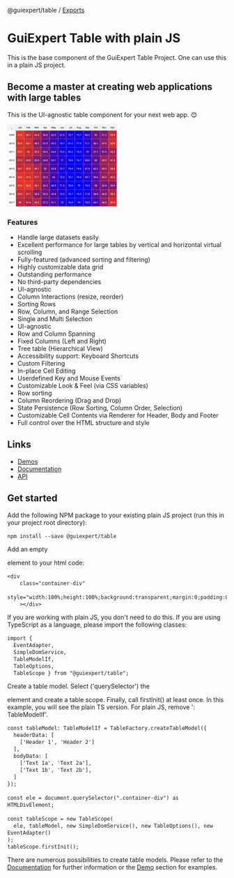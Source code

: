 @guiexpert/table / [Exports](modules.md)

# GuiExpert Table with plain JS

This is the base component of the GuiExpert Table Project. One can use this in a plain JS project.

## Become a master at creating web applications with large tables

This is the UI-agnostic table component for your next web app. 😊

<img src="https://raw.githubusercontent.com/guiexperttable/website-astro/main/src/assets/screens/heatmap.png" width="50%">

### Features
- Handle large datasets easily
- Excellent performance for large tables by vertical and horizontal virtual scrolling
- Fully-featured (advanced sorting and filtering)
- Highly customizable data grid
- Outstanding performance
- No third-party dependencies
- UI-agnostic
- Column Interactions (resize, reorder)
- Sorting Rows
- Row, Column, and Range Selection
- Single and Multi Selection
- UI-agnostic
- Row and Column Spanning
- Fixed Columns (Left and Right)
- Tree table (Hierarchical View)
- Accessibility support: Keyboard Shortcuts
- Custom Filtering
- In-place Cell Editing
- Userdefined Key and Mouse Events
- Customizable Look & Feel (via CSS variables)
- Row sorting
- Column Reordering (Drag and Drop)
- State Persistence (Row Sorting, Column Order, Selection)
- Customizable Cell Contents via Renderer for Header, Body and Footer
- Full control over the HTML structure and style

## Links

- [Demos](https://gui.expert/demos)
- [Documentation](https://gui.expert/doc)
- [API](https://gui.expert/api)

## Get started

Add the following NPM package to your existing plain JS project (run this in your project root directory):

```
npm install --save @guiexpert/table
```

Add an empty <div> element to your html code:

```
<div
    class="container-div"
    style="width:100%;height:100%;background:transparent;margin:0;padding:0;"
    ></div>
```

If you are working with plain JS, you don't need to do this. If you are using TypeScript as a language, please import the following classes:
```
import {
  EventAdapter,
  SimpleDomService,
  TableModelIf,
  TableOptions,
  TableScope } from "@guiexpert/table";
```

Create a table model.
Select ('querySelector') the <div> element and create a table scope.
Finally, call firstInit() at least once.
In this example, you will see the plain TS version. For plain JS, remove ': TableModelIf'.

```
const tableModel: TableModelIf = TableFactory.createTableModel({
  headerData: [
    ['Header 1', 'Header 2']
  ],
  bodyData: [
    ['Text 1a', 'Text 2a'],
    ['Text 1b', 'Text 2b'],
  ]
});  

const ele = document.querySelector(".container-div") as HTMLDivElement;

const tableScope = new TableScope(
  ele, tableModel, new SimpleDomService(), new TableOptions(), new EventAdapter()
);
tableScope.firstInit();
```

There are numerous possibilities to create table models.
Please refer to the [Documentation](https://gui.expert/doc) for further information or the [Demo](https://gui.expert/demos) section for examples.
